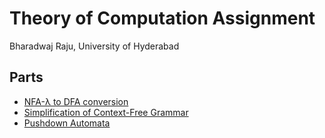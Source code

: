 # Theory of Computation Assignment

Bharadwaj Raju, University of Hyderabad

## Parts

  - [NFA-λ to DFA conversion](./nfa-conv/)
  - [Simplification of Context-Free Grammar](./cfg-simplify/)
  - [Pushdown Automata](./pda/)